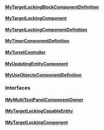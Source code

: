#### [MyTargetLockingBlockComponentDefinition](https://keensoftwarehouse.github.io/SpaceEngineersModAPI/api/Sandbox.Game.EntityComponents.MyTargetLockingBlockComponentDefinition.html)

#### [MyTargetLockingComponent](https://keensoftwarehouse.github.io/SpaceEngineersModAPI/api/Sandbox.Game.EntityComponents.MyTargetLockingComponent.html)

#### [MyTargetLockingComponentDefinition](https://keensoftwarehouse.github.io/SpaceEngineersModAPI/api/Sandbox.Game.EntityComponents.MyTargetLockingComponentDefinition.html)

#### [MyTimerComponentDefinition](https://keensoftwarehouse.github.io/SpaceEngineersModAPI/api/Sandbox.Game.EntityComponents.MyTimerComponentDefinition.html)

#### [MyTurretController](https://keensoftwarehouse.github.io/SpaceEngineersModAPI/api/Sandbox.Game.EntityComponents.MyTurretController.html)

#### [MyUpdatingEntityComponent](https://keensoftwarehouse.github.io/SpaceEngineersModAPI/api/Sandbox.Game.EntityComponents.MyUpdatingEntityComponent.html)

#### [MyUseObjectsComponentDefinition](https://keensoftwarehouse.github.io/SpaceEngineersModAPI/api/Sandbox.Game.EntityComponents.MyUseObjectsComponentDefinition.html)

### Interfaces

#### [IMyMultiTextPanelComponentOwner](https://keensoftwarehouse.github.io/SpaceEngineersModAPI/api/Sandbox.Game.EntityComponents.IMyMultiTextPanelComponentOwner.html)

#### [IMyTargetLockingCapableEntity](https://keensoftwarehouse.github.io/SpaceEngineersModAPI/api/Sandbox.Game.EntityComponents.IMyTargetLockingCapableEntity.html)

#### [IMyTargetLockingComponent](https://keensoftwarehouse.github.io/SpaceEngineersModAPI/api/Sandbox.Game.EntityComponents.IMyTargetLockingComponent.html)